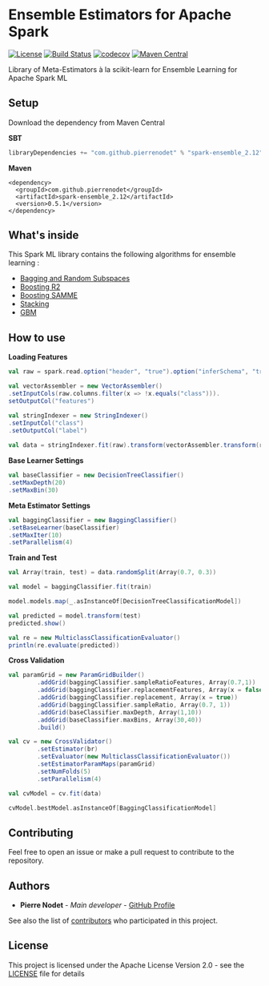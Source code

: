 # Ensemble Estimators for Apache Spark
[![License](https://img.shields.io/badge/license-Apache--2.0-blue.svg)](https://github.com/pierrenodet/spark-ensemble/blob/master/LICENSE)
[![Build Status](https://travis-ci.org/pierrenodet/spark-ensemble.svg?branch=master)](https://travis-ci.org/pierrenodet/spark-ensemble)
[![codecov](https://codecov.io/gh/pierrenodet/spark-ensemble/branch/master/graph/badge.svg)](https://codecov.io/gh/pierrenodet/spark-ensemble)
[![Maven Central](https://img.shields.io/maven-central/v/com.github.pierrenodet/spark-ensemble_2.12.svg?label=maven-central&colorB=blue)](https://search.maven.org/search?q=g:%22com.github.pierrenodet%22%20AND%20a:%22spark-ensemble_2.12%22)

Library of Meta-Estimators à la scikit-learn for Ensemble Learning for Apache Spark ML

## Setup

Download the dependency from Maven Central

**SBT**

```scala
libraryDependencies += "com.github.pierrenodet" % "spark-ensemble_2.12" % "0.5.1"
```

**Maven**

```maven-pom
<dependency>
  <groupId>com.github.pierrenodet</groupId>
  <artifactId>spark-ensemble_2.12</artifactId>
  <version>0.5.1</version>
</dependency>
```

## What's inside

This Spark ML library contains the following algorithms for ensemble learning :

 * [Bagging and Random Subspaces](https://pdfs.semanticscholar.org/d38f/979ad85d59fc93058279010efc73a24a712c.pdf)
 * [Boosting R2](https://pdfs.semanticscholar.org/8d49/e2dedb817f2c3330e74b63c5fc86d2399ce3.pdf)
 * [Boosting SAMME](https://web.stanford.edu/~hastie/Papers/samme.pdf)
 * [Stacking](https://en.wikipedia.org/wiki/Ensemble_learning#Stacking)
 * [GBM](https://statweb.stanford.edu/~jhf/ftp/trebst.pdf)

## How to use

**Loading Features**

```scala
val raw = spark.read.option("header", "true").option("inferSchema", "true").csv("src/test/resources/data/iris/train.csv")

val vectorAssembler = new VectorAssembler()
.setInputCols(raw.columns.filter(x => !x.equals("class"))).
setOutputCol("features")

val stringIndexer = new StringIndexer()
.setInputCol("class")
.setOutputCol("label")
    
val data = stringIndexer.fit(raw).transform(vectorAssembler.transform(raw))
```

**Base Learner Settings**

```scala
val baseClassifier = new DecisionTreeClassifier()
.setMaxDepth(20)
.setMaxBin(30)
```

**Meta Estimator Settings**

```scala
val baggingClassifier = new BaggingClassifier()
.setBaseLearner(baseClassifier)
.setMaxIter(10)
.setParallelism(4)
```

**Train and Test**

```scala
val Array(train, test) = data.randomSplit(Array(0.7, 0.3))

val model = baggingClassifier.fit(train)

model.models.map(_.asInstanceOf[DecisionTreeClassificationModel])

val predicted = model.transform(test)
predicted.show()

val re = new MulticlassClassificationEvaluator()
println(re.evaluate(predicted))
```

**Cross Validation**

```scala
val paramGrid = new ParamGridBuilder()
        .addGrid(baggingClassifier.sampleRatioFeatures, Array(0.7,1))
        .addGrid(baggingClassifier.replacementFeatures, Array(x = false))
        .addGrid(baggingClassifier.replacement, Array(x = true))
        .addGrid(baggingClassifier.sampleRatio, Array(0.7, 1))
        .addGrid(baseClassifier.maxDepth, Array(1,10))
        .addGrid(baseClassifier.maxBins, Array(30,40))
        .build()

val cv = new CrossValidator()
        .setEstimator(br)
        .setEvaluator(new MulticlassClassificationEvaluator())
        .setEstimatorParamMaps(paramGrid)
        .setNumFolds(5)
        .setParallelism(4)

val cvModel = cv.fit(data)

cvModel.bestModel.asInstanceOf[BaggingClassificationModel]
```

## Contributing

Feel free to open an issue or make a pull request to contribute to the repository.

## Authors

* **Pierre Nodet** - *Main developer* - [GitHub Profile](https://github.com/pierrenodet)

See also the list of [contributors](https://github.com/pierrenodet/spark-bagging/graphs/contributors) who participated in this project.

## License

This project is licensed under the Apache License Version 2.0 - see the [LICENSE](LICENSE) file for details
